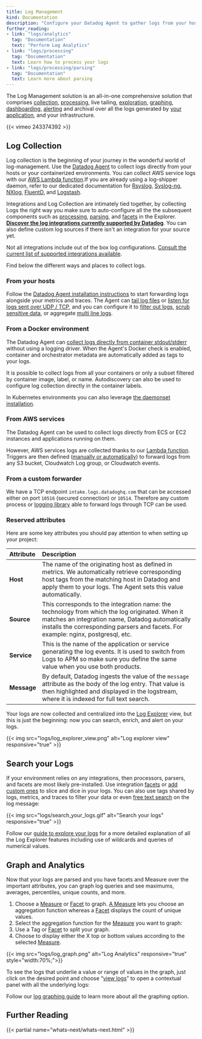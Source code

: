 ```yaml
---
title: Log Management
kind: Documentation
description: "Configure your Datadog Agent to gather logs from your host, containers & services."
further_reading:
- link: "logs/analytics"
  tag: "Documentation"
  text: "Perform Log Analytics"
- link: "logs/processing"
  tag: "Documentation"
  text: Learn how to process your logs
- link: "logs/processing/parsing"
  tag: "Documentation"
  text: Learn more about parsing
---
```


The Log Management solution is an all-in-one comprehensive solution that comprises [collection][34], [processing][33], live tailing, [exploration][17], [graphing][23], [dashboarding][36], [alerting][35] and archival over all the logs generated by [your application][16], and your infrastructure.

{{< vimeo 243374392 >}}

## Log Collection

Log collection is the beginning of your journey in the wonderful world of log-management. Use the [Datadog Agent][6] to collect logs directly from your hosts or your containerized environments. You can collect AWS service logs with our [AWS Lambda function](#from-aws-services).If you are already using a log-shipper daemon, refer to our dedicated documentation for [Rsyslog][1], [Syslog-ng][2], [NXlog][3], [FluentD][4], and [Logstash][5].

Integrations and Log Collection are intimately tied together, by collecting Logs the right way you make sure to auto-configure all the the subsequent components such as [processing][33], [parsing][29], and [facets][18] in the Explorer. **[Discover the log integrations currently supported by Datadog][37]**. You can also define custom log sources if there isn't an integration for your source yet.

<div class="alert alert-warning">
Not all integrations include out of the box log configurations.  <a href="https://docs.datadoghq.com/integrations/#cat-log-collection">Consult the current list of supported integrations available</a>.
</div>

Find below the different ways and places to collect logs.

### From your hosts

Follow the [Datadog Agent installation instructions][6] to start forwarding logs alongside your metrics and traces.
The Agent can [tail log files][7] or [listen for logs sent over UDP / TCP][8], and you can configure it to [filter out logs][9], [scrub sensitive data][10], or  aggregate [multi line logs][11].

### From a Docker environment

The Datadog Agent can [collect logs directly from container stdout/stderr][14] without using a logging driver. When the Agent's Docker check is enabled, container and orchestrator metadata are automatically added as tags to your logs.

It is possible to collect logs from all your containers or only a subset filtered by container image, label, or name. Autodiscovery can also be used to configure log collection directly in the container labels.

In Kubernetes environments you can also leverage [the daemonset installation][15].

### From AWS services

The Datadog Agent can be used to collect logs directly from ECS or EC2 instances and applications running on them.

However, AWS services logs are collected thanks to our [Lambda function][12]. Triggers are then defined ([manually or automatically][13]) to forward logs from any S3 bucket, Cloudwatch Log group, or Cloudwatch events.

### From a custom forwarder

We have a TCP endpoint `intake.logs.datadoghq.com` that can be accessed either on port `10516` (secured connection) or `10514`. Therefore any custom process or [logging library][16] able to forward logs through TCP can be used.

### Reserved attributes

Here are some key attributes you should pay attention to when setting up your project:

| Attribute   | Description                                                                                                                                                                                           |
| :-------    | :------                                                                                                                                                                                               |
| **Host**    | The name of the originating host as defined in metrics. We automatically retrieve corresponding host tags from the matching host in Datadog and apply them to your logs. The Agent sets this value automatically.                          |
| **Source**  | This corresponds to the integration name: the technology from which the log originated. When it matches an integration name, Datadog automatically installs the corresponding parsers and facets. For example: nginx, postgresql, etc.|
| **Service** | This is the name of the application or service generating the log events. It is used to switch from Logs to APM so make sure you define the same value when you use both products.                       |
| **Message** | By default, Datadog ingests the value of the `message` attribute as the body of the log entry. That value is then highlighted and displayed in the logstream, where it is indexed for full text search.               |

Your logs are now collected and centralized into the [Log Explorer][17] view, but this is just the beginning: now you can search, enrich, and alert on your logs.

{{< img src="logs/log_explorer_view.png" alt="Log explorer view" responsive="true" >}}

## Search your Logs

If your environment relies on any integrations, then processors, parsers, and facets are most likely pre-installed. Use integration [facets][18] or [add custom ones][19] to slice and dice in your logs. You can also use tags shared by logs, metrics, and traces to filter your data or even [free text search][20] on the log message:

{{< img src="logs/search_your_logs.gif" alt="Search your logs" responsive="true" >}}

Follow our [guide to explore your logs][17] for a more detailed explanation of all the Log Explorer features including use of wildcards and queries of numerical values.

## Graph and Analytics

Now that your logs are parsed and you have facets and Measure over the important attributes, you can graph log queries and see maximums, averages, percentiles, unique counts, and more.

1. Choose a [Measure][21] or [Facet][18] to graph. [A Measure][21] lets you choose an aggregation function whereas a [Facet][18] displays the count of unique values.
2. Select the aggregation function for the [Measure][21] you want to graph:
3. Use a Tag or [Facet][18] to split your graph.
4. Choose to display either the X top or bottom values according to the selected [Measure][21].

{{< img src="logs/log_graph.png" alt="Log Analytics" responsive="true" style="width:70%;">}}

To see the logs that underlie a value or range of values in the graph, just click on the desired point and choose “[view logs][22]” to open a contextual panel with all the underlying logs:

Follow our [log graphing guide][23] to learn more about all the graphing option.

## Further Reading

{{< partial name="whats-next/whats-next.html" >}}

[1]: /integrations/rsyslog
[2]: /integrations/syslog_ng
[3]: /integrations/nxlog
[4]: /integrations/fluentd/#log-collection
[5]: /integrations/logstash/#log-collection
[6]: /logs/log_collection/#getting-started-with-the-agent
[7]: /logs/log_collection/#tail-existing-files
[8]: /logs/log_collection/#stream-logs-through-tcp-udp
[9]: /logs/log_collection/#filter-logs
[10]: /logs/log_collection/#scrub-sensitive-data-in-your-logs
[11]: /logs/log_collection/#multi-line-aggregation
[12]: /integrations/amazon_web_services/#log-collection
[13]: /integrations/amazon_web_services/#enable-logging-for-your-aws-service
[14]: /logs/log_collection/docker/
[15]: /agent/basic_agent_usage/kubernetes/#log-collection-setup
[16]: /logs/languages/
[17]: /logs/explore
[18]: /logs/explore/#facets
[19]: /logs/explore/#create-a-facet
[20]: /logs/explore/#search-syntax
[21]: /logs/explore/#measures
[22]: /logs/analytics/#related-logs
[23]: /logs/analytics/
[24]: /logs/log_collection/#reserved-attributes
[25]: /logs/log_collection/#edit-reserved-attributes
[26]: /logs/processing/#processing-pipelines
[27]: /logs/processing/#attribute-remapper
[28]: /logs/processing/#grok-parser
[29]: /logs/processing/parsing/
[30]: /logs/faq/log-parsing-best-practice/
[31]: /logs/faq/how-to-investigate-a-log-parsing-issue/
[32]: /logs/processing/#processors
[33]: /logs/processing
[34]: /logs/log_collection/
[35]: /monitors/monitor_types/log
[36]: /graphing/dashboards/widgets/#timeseries
[37]: /integrations/#cat-log-collection
